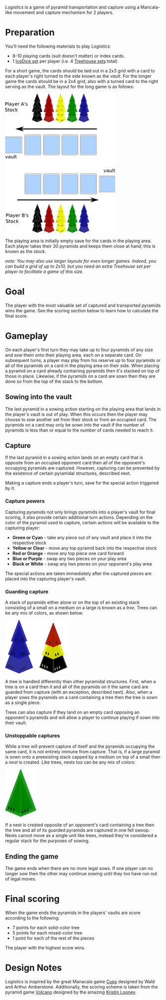 *Logistics* is a game of pyramid transportation and capture using a  Mancala-like movement and capture mechanism for 2 players.

Preparation
===========

You'll need the following materials to play *Logistics*:

 * 8-10 playing cards (suit doesn't matter) or index cards.
 * 1 [IceDice set](http://www.looneylabs.com/games/icedice) per player (i.e. 4 [Treehouse sets](http://www.looneylabs.com/games/treehouse) total)
 
For a short game, the cards should be laid out in a 2x3 grid with a card to each player's right turned to the side known as the *vault*.  For the longer game the cards should be in a 2x4 grid, also with a turned card to the right serving as the vault.  The layout for the long game is as follows:

![setup](https://raw.githubusercontent.com/fogus/spiel/master/pyramidenspiel/logistics/graphics/setup.png)

The playing area is initially empty save for the cards in the playing area.  Each player takes their 30 pyramids and keeps them close at hand; this is known as the *stock*.

*note: You may also use larger layouts for even longer games.  Indeed, you can build a grid of up to 2x10, but you need an extra Treehouse set per player to facilitate a game of this size.*

Goal
====

The player with the most valuable set of captured and transported pyramids wins the game.  See the scoring section below to learn how to calculate the final score.

Gameplay
========

On each player's first turn they may take up to four pyramids of any size and *sow* them onto their playing area, each on a separate card.  On subsequent turns, a player may play from his reserve up to four pyramids or all of the pyramids on a card in the playing area on their side.  When placing a pyramid on a card already containing pyramids then it's stacked on top of those in place.  Likewise, if the pyramids on a card are sown then they are done so from the top of the stack to the bottom.

Sowing into the vault
---------------------

The last pyramid in a sowing action starting on the playing area that lands in the player's vault is out of play.  When this occurs then the player may choose to sow another set from their stock or from an occupied card.  The pyramids on a card may only be sown into the vault if the number of pyramids is less than or equal to the number of cards needed to reach it.

Capture
-------

If the last pyramid in a sowing action lands on an empty card that is opposite from an occupied opponent card then all of the opponent's occupying pyramids are captured.  However, capturing can be prevented by the existence of certain pyramidal structures, described next.

Making a capture ends a player's turn, save for the special action triggered by it.  

### Capture powers

Capturing pyramids not only brings pyramids into a player's vault for final scoring, it also provide certain additional turn actions.  Depending on the color of the pyramid used to capture, certain actions will be available to the capturing player:

 * **Green or Cyan** - take any piece out of any vault and 
   place it into the respective stock
 * **Yellow or Clear** - move any top pyramid back into the
   respective stock
 * **Red or Orange** - move any top piece one card forward
 * **Blue or Purple** - swap any two pieces on your play area
 * **Black or White** - swap any two pieces on your opponent's 
   play area
 
The special actions are taken immediately after the captured pieces are placed into the capturing player's vault.

### Guarding capture

A stack of pyramids either alone or on the top of an existing stack consisting of a small on a medium on a large is known as a *tree*.  Trees can be any mix of colors, as shown below:

![tree](https://raw.githubusercontent.com/fogus/spiel/master/pyramidenspiel/logistics/graphics/trees.png)

A tree is handled differently than other pyramidal structures.  First, when a tree is on a card then it and all of the pyramids on it the same card are guarded from capture (with an exception, described next).  Also, when a player sows the pyramids on a card containing a tree then the tree is sown as a single piece.  

Trees can also capture if they land on an empty card opposing an opponent's pyramids and will allow a player to continue playing if sown into their vault.

### Unstoppable captures

While a tree will prevent capture of itself and the pyramids occupying the same card, it is not entirely immune from capture.  That is, if a large pyramid is sown onto a preexisting stack capped by a medium on top of a small then a *nest* is created.  Like trees, nests too can be any mix of colors:

![nest](https://raw.githubusercontent.com/fogus/spiel/master/pyramidenspiel/logistics/graphics/nest.png)

If a nest is created opposite of an opponent's card containing a tree then the tree and all of its guarded pyramids are captured in one fell swoop.  Nests cannot move as a single unit like trees, instead they're considered a regular stack for the purposes of sowing.

Ending the game
---------------

The game ends when there are no more legal sows.  If one player can no longer sow then the other may continue sowing until they too have run out of legal moves.

Final scoring
=============

When the game ends the pyramids in the players' vaults are score according to the following:

* 7 points for each solid-color tree
* 5 points for each mixed-color tree
* 1 point for each of the rest of the pieces

The player with the highest score wins.

Design Notes
============

*Logistics* is inspired by the great Manacala game [Cups](http://boardgamegeek.com/boardgame/19916/cups) designed by Wald and Arthur Amberstone.  Additionally, the scoring scheme is taken from the pyramid game [Volcano](http://www.wunderland.com/WTS/Kristin/Games/Volcano.html) designed by the amazing [Kristin Looney](http://wunderland.com/WTS/Kristin/Kristin.html).

